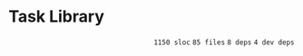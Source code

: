 # Task Library

<p align="right"><code>1150 sloc</code>&nbsp;<code>85 files</code>&nbsp;<code>8 deps</code>&nbsp;<code>4 dev deps</code></p>



<br />

<!-- START doctoc -->
<!-- END doctoc -->
